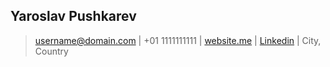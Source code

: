Yaroslav Pushkarev
---

> [username@domain.com](mailto:username@domain.com) |
> +01 1111111111 |
> [website.me](https://website.me) |
> [Linkedin](https://linkedin.com/username) |
> City, Country
